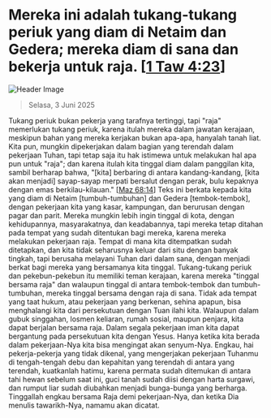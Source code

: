 
# Mereka ini adalah tukang-tukang periuk yang diam di Netaim dan Gedera; mereka diam di sana dan bekerja untuk raja. [[1 Taw 4:23](http://alkitab.sabda.org/?1%20Taw%204:23)]

![Header Image](https://alkitab.app/slice/sunrise.jpg)

> Selasa, 3 Juni 2025

Tukang periuk bukan pekerja yang tarafnya tertinggi, tapi "raja" memerlukan tukang periuk, karena itulah mereka dalam jawatan kerajaan, meskipun bahan yang mereka kerjakan bukan apa-apa, hanyalah tanah liat. Kita pun, mungkin dipekerjakan dalam bagian yang terendah dalam pekerjaan Tuhan, tapi tetap saja itu hak istimewa untuk melakukan hal apa pun untuk "raja"; dan karena itulah kita tinggal diam dalam panggilan kita, sambil berharap bahwa, "[kita] berbaring di antara kandang-kandang, [kita akan menjadi] sayap-sayap merpati bersalut dengan perak, bulu kepaknya dengan emas berkilau-kilauan." [[Maz 68:14](http://alkitab.sabda.org/?Maz%2068:14)] Teks ini berkata kepada kita yang diam di Netaim [tumbuh-tumbuhan] dan Gedera [tembok-tembok], dengan pekerjaan kita yang kasar, kampungan, dan berurusan dengan pagar dan parit. Mereka mungkin lebih ingin tinggal di kota, dengan kehidupannya, masyarakatnya, dan keadabannya, tapi mereka tetap ditahan pada tempat yang sudah ditentukan bagi mereka, karena mereka melakukan pekerjaan raja. Tempat di mana kita ditempatkan sudah ditetapkan, dan kita tidak seharusnya keluar dari situ dengan banyak tingkah, tapi berusaha melayani Tuhan dari dalam sana, dengan menjadi berkat bagi mereka yang bersamanya kita tinggal. Tukang-tukang periuk dan pekebun-pekebun itu memiliki teman kerajaan, karena mereka "tinggal bersama raja" dan walaupun tinggal di antara tembok-tembok dan tumbuh-tumbuhan, mereka tinggal bersama dengan raja di sana. Tidak ada tempat yang taat hukum, atau pekerjaan yang berkenan, sehina apapun, bisa menghalangi kita dari persekutuan dengan Tuan ilahi kita. Walaupun dalam gubuk singgahan, losmen keliaran, rumah sosial, maupun penjara, kita dapat berjalan bersama raja. Dalam segala pekerjaan iman kita dapat bergantung pada persekutuan kita dengan Yesus. Hanya ketika kita berada dalam pekerjaan-Nya kita bisa mengingat akan senyum-Nya. Engkau, hai pekerja-pekerja yang tidak dikenal, yang mengerjakan pekerjaan Tuhanmu di tengah-tengah debu dan kepahitan yang terendah di antara yang terendah, kuatkanlah hatimu, karena permata sudah ditemukan di antara tahi hewan sebelum saat ini, guci tanah sudah diisi dengan harta surgawi, dan rumput liar sudah diubahkan menjadi bunga-bunga yang berharga. Tinggallah engkau bersama Raja demi pekerjaan-Nya, dan ketika Dia menulis tawarikh-Nya, namamu akan dicatat.
    